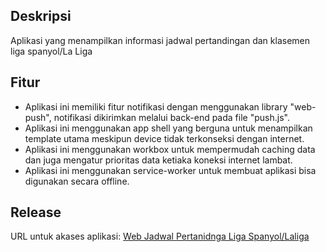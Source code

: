 ## Deskripsi
Aplikasi yang menampilkan informasi jadwal pertandingan dan klasemen liga spanyol/La Liga

## Fitur
- Aplikasi ini memiliki fitur notifikasi dengan menggunakan library "web-push", notifikasi dikirimkan melalui back-end pada file "push.js".
- Aplikasi ini menggunakan app shell yang berguna untuk menampilkan template utama meskipun device tidak terkonseksi dengan internet.
- Aplikasi ini menggunakan workbox untuk mempermudah caching data dan juga mengatur prioritas data ketiaka koneksi internet lambat.
- Aplikasi ini menggunakan service-worker untuk membuat aplikasi bisa digunakan secara offline.

## Release
URL untuk akases aplikasi: 
[Web Jadwal Pertanidnga Liga Spanyol/Laliga](https://submission2-v1.web.app/)
